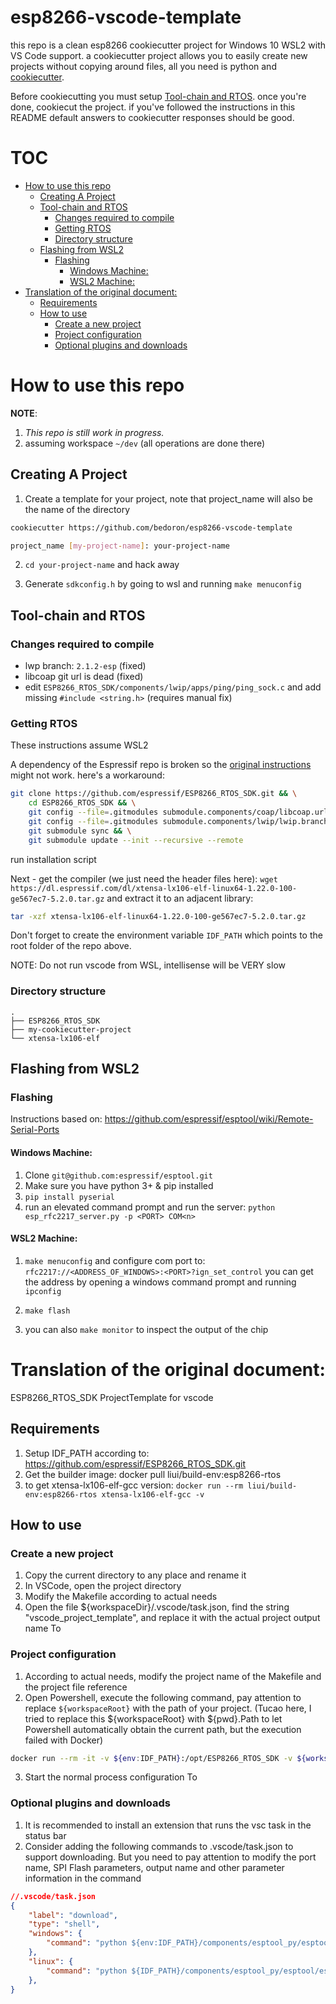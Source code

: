 # esp8266-vscode-template

this repo is a clean esp8266 cookiecutter project for Windows 10 WSL2 with VS Code support. a cookiecutter project allows you to easily create new projects without copying around files, all you need is python and [cookiecutter](https://cookiecutter.readthedocs.io/en/latest/installation.html).

Before cookiecutting you must setup [Tool-chain and RTOS](#tool-chain-and-rtos). once you're done, cookiecut the project. if you've followed the instructions in this README default answers to cookiecutter responses should be good.

# TOC

- [How to use this repo](#how-to-use-this-repo)
  * [Creating A Project](#creating-a-project)
  * [Tool-chain and RTOS](#tool-chain-and-rtos)
    + [Changes required to compile](#changes-required-to-compile)
    + [Getting RTOS](#getting-rtos)
    + [Directory structure](#directory-structure)
  * [Flashing from WSL2](#flashing-from-wsl2)
    + [Flashing](#flashing)
      - [Windows Machine:](#windows-machine-)
      - [WSL2 Machine:](#wsl2-machine-)
- [Translation of the original document:](#translation-of-the-original-document-)
  * [Requirements](#requirements)
  * [How to use](#how-to-use)
    + [Create a new project](#create-a-new-project)
    + [Project configuration](#project-configuration)
    + [Optional plugins and downloads](#optional-plugins-and-downloads)

# How to use this repo

**NOTE**: 
1. *This repo is still work in progress.*
2. assuming workspace `~/dev` (all operations are done there)

## Creating A Project

1. Create a template for your project, note that project_name will also be the name of the directory

```bash
cookiecutter https://github.com/bedoron/esp8266-vscode-template
```

```bash
project_name [my-project-name]: your-project-name
```

2. `cd your-project-name` and hack away
   
3. Generate `sdkconfig.h` by going to wsl and running `make menuconfig`

## Tool-chain and RTOS
### Changes required to compile
* lwp branch: `2.1.2-esp` (fixed)
* libcoap git url is dead (fixed)
* edit `ESP8266_RTOS_SDK/components/lwip/apps/ping/ping_sock.c` and add missing `#include <string.h>` (requires manual fix)


### Getting RTOS
These instructions assume WSL2

A dependency of the Espressif repo is broken so the [original instructions](https://docs.espressif.com/projects/esp8266-rtos-sdk/en/latest/get-started/index.html#get-esp8266-rtos-sdk) might not work. here's a workaround:
```bash
git clone https://github.com/espressif/ESP8266_RTOS_SDK.git && \
    cd ESP8266_RTOS_SDK && \
    git config --file=.gitmodules submodule.components/coap/libcoap.url git@github.com:obgm/libcoap.git && \
	git config --file=.gitmodules submodule.components/lwip/lwip.branch 2.1.2-esp && \
    git submodule sync && \
    git submodule update --init --recursive --remote
```

run installation script

Next - get the compiler (we just need the header files here):
`wget https://dl.espressif.com/dl/xtensa-lx106-elf-linux64-1.22.0-100-ge567ec7-5.2.0.tar.gz`
and extract it to an adjacent library:
```bash
tar -xzf xtensa-lx106-elf-linux64-1.22.0-100-ge567ec7-5.2.0.tar.gz
```

Don't forget to create the environment variable `IDF_PATH` which points to the root folder of the repo above.

NOTE: Do not run vscode from WSL, intellisense will be VERY slow

### Directory structure
```
.
├── ESP8266_RTOS_SDK
├── my-cookiecutter-project
└── xtensa-lx106-elf
```

## Flashing from WSL2

### Flashing
Instructions based on:
https://github.com/espressif/esptool/wiki/Remote-Serial-Ports

#### Windows Machine:
1. Clone `git@github.com:espressif/esptool.git`
2. Make sure you have python 3+ & pip installed
3. `pip install pyserial`
4. run an elevated command prompt and run the server: 
   `python esp_rfc2217_server.py -p <PORT> COM<n>`

#### WSL2 Machine:
1. `make menuconfig` and configure com port to: `rfc2217://<ADDRESS_OF_WINDOWS>:<PORT>?ign_set_control`
   you can get the address by opening a windows command prompt and running `ipconfig`

2. `make flash`

3. you can also `make monitor` to inspect the output of the chip

# Translation of the original document:
ESP8266_RTOS_SDK ProjectTemplate for vscode

## Requirements

1. Setup IDF_PATH according to:  https://github.com/espressif/ESP8266_RTOS_SDK.git
2. Get the builder image: docker pull liui/build-env:esp8266-rtos
3. to get xtensa-lx106-elf-gcc version: `docker run --rm liui/build-env:esp8266-rtos xtensa-lx106-elf-gcc -v`

## How to use
### Create a new project
1. Copy the current directory to any place and rename it
2. In VSCode, open the project directory
3. Modify the Makefile according to actual needs
4. Open the file ${workspaceDir}/.vscode/task.json, find the string "vscode_project_template", and replace it with the actual project output name
To

### Project configuration
1. According to actual needs, modify the project name of the Makefile and the project file reference
2. Open Powershell, execute the following command, pay attention to replace `${workspaceRoot}` with the path of your project.
(Tucao here, I tried to replace this ${workspaceRoot} with ${pwd}.Path to let Powershell automatically obtain the current path, but the execution failed with Docker)
```bash
docker run --rm -it -v ${env:IDF_PATH}:/opt/ESP8266_RTOS_SDK -v ${workspaceRoot}:/mnt/prj -w /mnt/prj -e PWD=/mnt/prj liui/build-env:esp8266-rtos make menuconfig
```

3. Start the normal process configuration
To

### Optional plugins and downloads
1. It is recommended to install an extension that runs the vsc task in the status bar
2. Consider adding the following commands to .vscode/task.json to support downloading.
But you need to pay attention to modify the port name, SPI Flash parameters, output name and other parameter information in the command

```json
//.vscode/task.json
{
	"label": "download",
	"type": "shell",
	"windows": {
		"command": "python ${env:IDF_PATH}/components/esptool_py/esptool/esptool.py --chip esp8266 --port COM9 --baud 115200 --before default_reset --after hard_reset write_flash -z --flash_mode qio --flash_freq 40m --flash_size 4MB 0x0000 ./build/bootloader/bootloader.bin 0x10000 ./build/vscode_project_template.bin 0x8000 ./build/partitions_singleapp.bin"
	},
	"linux": {
		"command": "python ${IDF_PATH}/components/esptool_py/esptool/esptool.py --chip esp8266 --port /dev/ttyUSB0 --baud 115200 --before default_reset --after hard_reset write_flash -z --flash_mode qio --flash_freq 40m --flash_size 4MB 0x0000 ./build/bootloader/bootloader.bin 0x10000 ./build/vscode_project_template.bin 0x8000 ./build/partitions_singleapp.bin"
	},
}
```
